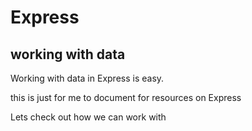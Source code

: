 # Express #
## working with data ##

Working with data in Express is easy.

this is just for me to document for resources on Express

Lets check out how we can work with
